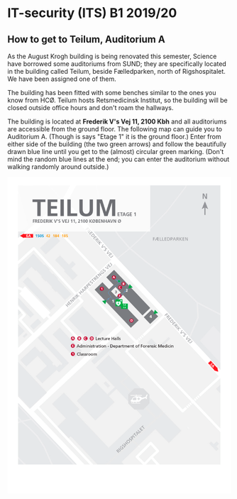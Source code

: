 # IT-security (ITS) B1 2019/20

## How to get to Teilum, Auditorium A
As the August Krogh building is being renovated this semester, Science have borrowed some auditoriums from SUND; they are specifically located in the building called Teilum, beside Fælledparken, north of Rigshospitalet. We have been assigned one of them.

The building has been fitted with some benches similar to the ones you know from HCØ. Teilum hosts Retsmedicinsk Institut, so the building will be closed outside office hours and don't roam the hallways.

The building is located at __Frederik V's Vej 11, 2100 Kbh__ and all auditoriums are accessible from the ground floor. The following map can guide you to Auditorium A. (Though is says "Etage 1" it is the ground floor.) Enter from either side of the building (the two green arrows) and follow the beautifully drawn blue line until you get to the (almost) circular green marking. (Don't mind the random blue lines at the end; you can enter the auditorium without walking randomly around outside.)

![Teilum](Teilum-uk.png "Teilum")

